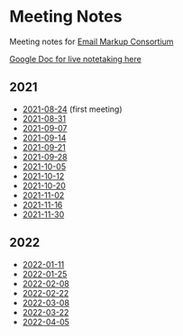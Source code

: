 # Meeting Notes
Meeting notes for [Email Markup Consortium](https://github.com/email-markup-consortium)

[Google Doc for live notetaking here](https://docs.google.com/document/d/175o-lKCLjsUZxlbif0pIBreZBZ1Ifarc14Cb5rMyFqE/edit?usp=sharing)

## 2021
* [2021-08-24](2021-08-24.md) (first meeting)
* [2021-08-31](2021-08-31.md)
* [2021-09-07](2021-09-07.md)
* [2021-09-14](2021-09-14.md)
* [2021-09-21](2021-09-21.md)
* [2021-09-28](2021-09-28.md)
* [2021-10-05](2021-10-05.md)
* [2021-10-12](2021-10-12.md)
* [2021-10-20](2021-10-20.md)
* [2021-11-02](2021-11-02.md)
* [2021-11-16](2021-11-16.md)
* [2021-11-30](2021-11-30.md)

## 2022
* [2022-01-11](2022-01-11.md)
* [2022-01-25](2022-01-25.md)
* [2022-02-08](2022-02-08.md)
* [2022-02-22](2022-02-22.md)
* [2022-03-08](2022-03-08.md)
* [2022-03-22](2022-03-22.md)
* [2022-04-05](2022-04-05.md)
